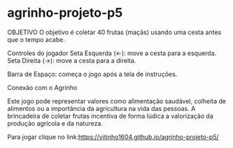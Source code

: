 # agrinho-projeto-p5
OBJETIVO
O objetivo é coletar 40 frutas (maçãs) usando uma cesta antes que o tempo acabe.

Controles do jogador
Seta Esquerda (←): move a cesta para a esquerda.
Seta Direita (→): move a cesta para a direita.

Barra de Espaço: começa o jogo após a tela de instruções.

Conexão com o Agrinho

Este jogo pode representar valores como alimentação saudável, colheita de alimentos ou a importância da agricultura na vida das pessoas. A brincadeira de coletar frutas incentiva de forma lúdica a valorização da produção agrícola e da natureza.

Para jogar clique no link:https://vitinho1604.github.io/agrinho-projeto-p5/
